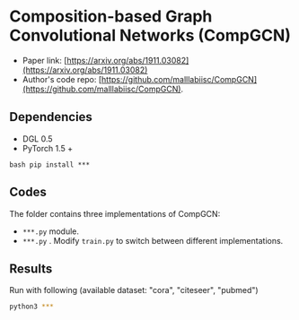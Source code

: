 Composition-based Graph Convolutional Networks (CompGCN)
============

- Paper link: [https://arxiv.org/abs/1911.03082](https://arxiv.org/abs/1911.03082)
- Author's code repo: [https://github.com/malllabiisc/CompGCN](https://github.com/malllabiisc/CompGCN). 

Dependencies
------------
- DGL 0.5
- PyTorch 1.5 +

``bash
pip install ***
``

Codes
-----
The folder contains three implementations of CompGCN:
- `***.py` module.
- `***.py` . 
Modify `train.py` to switch between different implementations.

Results
-------

Run with following (available dataset: "cora", "citeseer", "pubmed")
```bash
python3 ***
```

